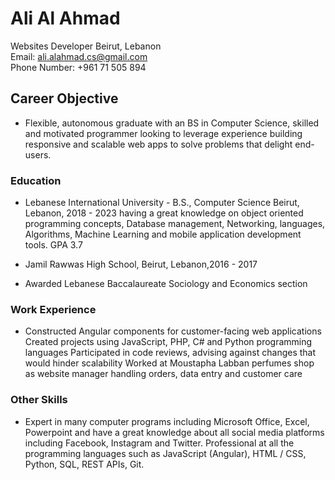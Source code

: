 # Ali Al Ahmad
Websites Developer
 Beirut, Lebanon  
Email: ali.alahmad.cs@gmail.com  
Phone Number: +961 71 505 894

## Career Objective
- Flexible, autonomous graduate with an BS in Computer Science, skilled and motivated programmer looking to leverage experience building responsive and scalable web apps to solve problems that delight end-users.

### Education
- Lebanese International University - B.S., Computer Science
Beirut, Lebanon, 2018 - 2023
having a great knowledge on object oriented programming concepts, Database management, Networking, languages, Algorithms, Machine Learning and mobile application development tools.
GPA 3.7

- Jamil Rawwas High School, Beirut, Lebanon,2016 - 2017
- Awarded Lebanese Baccalaureate Sociology and Economics section


### Work Experience
- Constructed Angular components for customer-facing web applications
Created projects using  JavaScript, PHP, C# and Python programming languages 
Participated in code reviews, advising against changes that would hinder scalability 
Worked at Moustapha Labban perfumes shop as website manager handling orders, data entry and customer care 

### Other Skills
- Expert in many computer programs including Microsoft Office, Excel, Powerpoint and have a great knowledge about all social media platforms including Facebook, Instagram and Twitter.
Professional at all the programming languages such as JavaScript (Angular), HTML / CSS, Python, SQL, REST APIs, Git.
